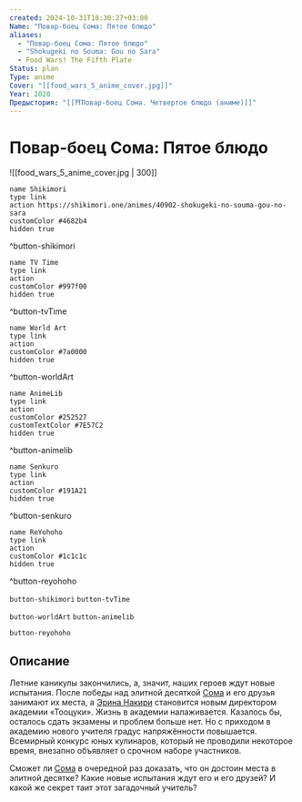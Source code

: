 ```yaml
---
created: 2024-10-31T18:30:27+03:00
Name: "Повар-боец Сома: Пятое блюдо"
aliases:
  - "Повар-боец Сома: Пятое блюдо"
  - "Shokugeki no Souma: Gou no Sara"
  - Food Wars! The Fifth Plate
Status: plan
Type: anime
Cover: "[[food_wars_5_anime_cover.jpg]]"
Year: 2020
Предыстория: "[[⛩️Повар-боец Сома. Четвертое блюдо (аниме)]]"
---
```


# Повар-боец Сома: Пятое блюдо

![[food_wars_5_anime_cover.jpg | 300]]

```button
name Shikimori
type link
action https://shikimori.one/animes/40902-shokugeki-no-souma-gou-no-sara
customColor #4682b4
hidden true
```
^button-shikimori

```button
name TV Time
type link
action 
customColor #997f00
hidden true
```
^button-tvTime

```button
name World Art
type link
action 
customColor #7a0000
hidden true
```
^button-worldArt

```button
name AnimeLib
type link
action 
customColor #252527
customTextColor #7E57C2
hidden true
```
^button-animelib

```button
name Senkuro
type link
action 
customColor #191A21
hidden true
```
^button-senkuro

```button
name ReYohoho
type link
action 
customColor #1c1c1c
hidden true
```
^button-reyohoho



`button-shikimori` `button-tvTime`

`button-worldArt` `button-animelib`

`button-reyohoho`

## Описание

Летние каникулы закончились, а, значит, наших героев ждут новые испытания. После победы над элитной десяткой [Сома](https://shikimori.one/characters/75216-souma-yukihira) и его друзья занимают их места, а [Эрина Накири](https://shikimori.one/characters/75284-erina-nakiri) становится новым директором академии «Тооцуки». Жизнь в академии налаживается. Казалось бы, осталось сдать экзамены и проблем больше нет. Но с приходом в академию нового учителя градус напряжённости повышается. Всемирный конкурс юных кулинаров, который не проводили некоторое время, внезапно объявляет о срочном наборе участников. 

Сможет ли [Сома](https://shikimori.one/characters/75216-souma-yukihira) в очередной раз доказать, что он достоин места в элитной десятке? Какие новые испытания ждут его и его друзей? И какой же секрет таит этот загадочный учитель?
